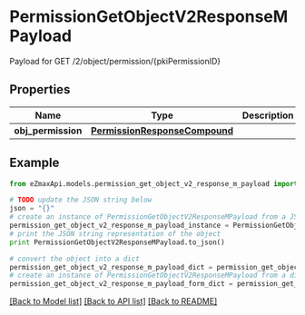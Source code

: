 # PermissionGetObjectV2ResponseMPayload

Payload for GET /2/object/permission/{pkiPermissionID}

## Properties
Name | Type | Description | Notes
------------ | ------------- | ------------- | -------------
**obj_permission** | [**PermissionResponseCompound**](PermissionResponseCompound.md) |  | 

## Example

```python
from eZmaxApi.models.permission_get_object_v2_response_m_payload import PermissionGetObjectV2ResponseMPayload

# TODO update the JSON string below
json = "{}"
# create an instance of PermissionGetObjectV2ResponseMPayload from a JSON string
permission_get_object_v2_response_m_payload_instance = PermissionGetObjectV2ResponseMPayload.from_json(json)
# print the JSON string representation of the object
print PermissionGetObjectV2ResponseMPayload.to_json()

# convert the object into a dict
permission_get_object_v2_response_m_payload_dict = permission_get_object_v2_response_m_payload_instance.to_dict()
# create an instance of PermissionGetObjectV2ResponseMPayload from a dict
permission_get_object_v2_response_m_payload_form_dict = permission_get_object_v2_response_m_payload.from_dict(permission_get_object_v2_response_m_payload_dict)
```
[[Back to Model list]](../README.md#documentation-for-models) [[Back to API list]](../README.md#documentation-for-api-endpoints) [[Back to README]](../README.md)


